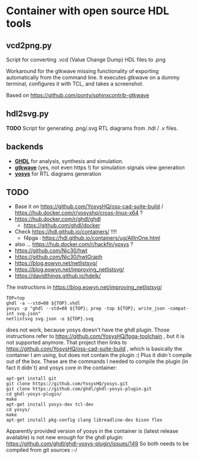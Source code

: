 # Container with open source HDL tools

## vcd2png.py
Script for converting .vcd (Value Change Dump) HDL files to .png

Workaround for the gtkwave missing functionality of exporting automatically from the command line. It executes gtkwave on a dummy terminal, configures it with TCL, and takes a screenshot.

Based on https://github.com/ponty/sphinxcontrib-gtkwave

## hdl2svg.py
**TODO**
Script for generating .png/.svg RTL diagrams from .hdl / .v files.

## backends
* [**GHDL**](https://github.com/ghdl/ghdl) for analysis, synthesis and simulation.
* [**gtkwave**](http://gtkwave.sourceforge.net/) (yes, not even https !) for simulation signals view generation 
* [**yosys**](https://github.com/YosysHQ/yosys) for RTL diagrams generation

## TODO
* Base it on https://github.com/YosysHQ/oss-cad-suite-build / https://hub.docker.com/r/yosyshq/cross-linux-x64 ?
* https://hub.docker.com/r/ghdl/ghdl
  * https://github.com/ghdl/docker
* Check https://hdl.github.io/containers/ !!!!
  * f4pga : https://hdl.github.io/containers/ug/AllInOne.html
* also ... https://hub.docker.com/r/hackfin/yosys ?
* https://github.com/Nic30/hwt
* https://github.com/Nic30/hwtGraph
* https://blog.eowyn.net/netlistsvg/
* https://blog.eowyn.net/improving_netlistsvg/
* https://davidthings.github.io/hdelk/


The instructions in https://blog.eowyn.net/improving_netlistsvg/ 
```
TOP=top
ghdl -a --std=08 ${TOP}.vhdl
yosys -p "ghdl --std=08 ${TOP}; prep -top ${TOP}; write_json -compat-int svg.json"
netlistsvg svg.json -o ${TOP}.svg
```
does not work, because yosys doesn't have the ghdl plugin.
Those instructions refer to https://github.com/YosysHQ/fpga-toolchain , but it is not supported anymore. That project then links to https://github.com/YosysHQ/oss-cad-suite-build , which is basically the container I am using, but does not contain the plugin :(
Plus it didn´t compile out of the box. These are the commands I needed to compile the plugin (in fact it didn´t) and yosys core in the container:
 
```
apt-get install git
git clone https://github.com/YosysHQ/yosys.git
git clone https://github.com/ghdl/ghdl-yosys-plugin.git
cd ghdl-yosys-plugin/
make
apt-get install yosys-dev tcl-dev 
cd yosys/
make 
apt-get install pkg-config clang libreadline-dev bison flex
```
Apparently provided version of yosys in the container is (latest release available) is not new enough for the ghdl plugin: https://github.com/ghdl/ghdl-yosys-plugin/issues/149  So both needs to be compiled from git sources :-/
